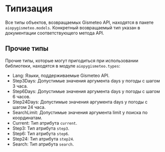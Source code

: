 # Типизация

Все типы объектов, возвращаемых Gismeteo API, находятся в пакете `aiopygismeteo.models`. Конкретный возвращаемый тип указан в документации соответствующего метода API.

## Прочие типы

Прочие типы, которые могут пригодиться при использовании библиотеки, находятся в модуле `aiopygismeteo.types`:

- Lang: Языки, поддерживаемые Gismeteo API.
- Step3Days: Допустимые значения аргумента days у погоды с шагом 3 часа.
- Step6Days: Допустимые значения аргумента days у погоды с шагом 6 часов.
- Step24Days: Допустимые значения аргумента days у погоды с шагом 24 часа.
- SearchLimit: Допустимые значения аргумента limit у поиска по координатам.
- Current: Тип атрибута `current`.
- Step3: Тип атрибута `step3`.
- Step6: Тип атрибута `step6`.
- Step24: Тип атрибута `step24`.
- Search: Тип атрибута `search`.
